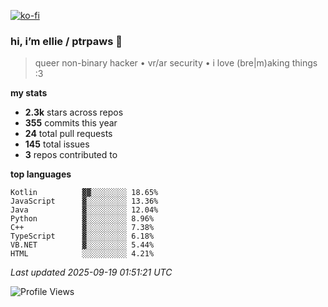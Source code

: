 [![ko-fi](https://ko-fi.com/img/githubbutton_sm.svg)](https://ko-fi.com/R6R1657BK)

### hi, i’m ellie / ptrpaws 🌸

> queer non-binary hacker • vr/ar security • i love (bre|m)aking things :3

**my stats**
- **2.3k** stars across repos
- **355** commits this year
- **24** total pull requests
- **145** total issues
- **3** repos contributed to

**top languages**
```
Kotlin          ▓▓░░░░░░░░ 18.65%
JavaScript      ▓░░░░░░░░░ 13.36%
Java            ▓░░░░░░░░░ 12.04%
Python          ▓░░░░░░░░░ 8.96%
C++             ▓░░░░░░░░░ 7.38%
TypeScript      ▓░░░░░░░░░ 6.18%
VB.NET          ▓░░░░░░░░░ 5.44%
HTML            ░░░░░░░░░░ 4.21%
```

_Last updated 2025-09-19 01:51:21 UTC_

![Profile Views](https://komarev.com/ghpvc/?username=ptrpaws&color=grey&base=35291)
